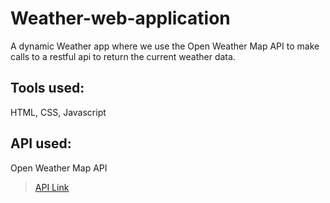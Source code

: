 # Weather-web-application
A dynamic Weather app where we use the Open Weather Map API to make calls to a restful api to return the current weather data.
## Tools used:
HTML, CSS, Javascript

## API used: 
Open Weather Map API
> [API Link](https://openweathermap.org/api)

